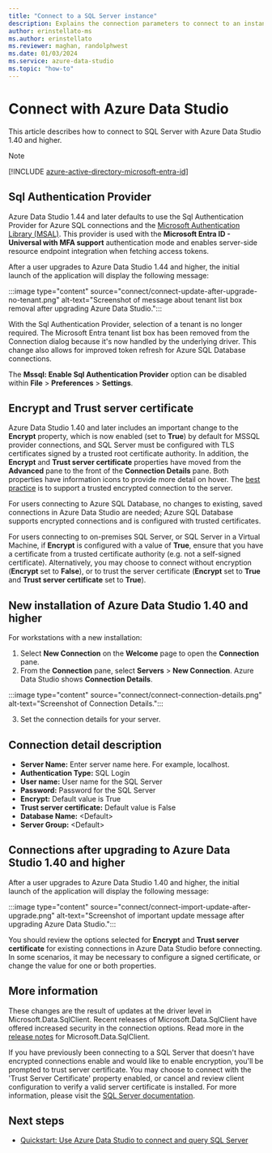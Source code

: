 ```yaml
---
title: "Connect to a SQL Server instance"
description: Explains the connection parameters to connect to an instance of SQL Server with Azure Data Studio. Includes details about how to secure and encrypt connections.
author: erinstellato-ms
ms.author: erinstellato
ms.reviewer: maghan, randolphwest
ms.date: 01/03/2024
ms.service: azure-data-studio
ms.topic: "how-to"
---
```


# Connect with Azure Data Studio

This article describes how to connect to SQL Server with Azure Data Studio 1.40 and higher.

> [!NOTE]  
> [!INCLUDE [azure-active-directory-microsoft-entra-id](includes/azure-active-directory-microsoft-entra-id.md)]

## Sql Authentication Provider

Azure Data Studio 1.44 and later defaults to use the Sql Authentication Provider for Azure SQL connections and the [Microsoft Authentication Library (MSAL)](/azure/active-directory/develop/msal-overview). This provider is used with the **Microsoft Entra ID - Universal with MFA support** authentication mode and enables server-side resource endpoint integration when fetching access tokens. 

After a user upgrades to Azure Data Studio 1.44 and higher, the initial launch of the application will display the following message:

:::image type="content" source="connect/connect-update-after-upgrade-no-tenant.png" alt-text="Screenshot of message about tenant list box removal after upgrading Azure Data Studio.":::

With the Sql Authentication Provider, selection of a tenant is no longer required.  The Microsoft Entra tenant list box has been removed from the Connection dialog because it's now handled by the underlying driver.  This change also allows for improved token refresh for Azure SQL Database connections.

The **Mssql: Enable Sql Authentication Provider** option can be disabled within **File** > **Preferences** > **Settings**.

## Encrypt and Trust server certificate

Azure Data Studio 1.40 and later includes an important change to the **Encrypt** property, which is now enabled (set to **True**) by default for MSSQL provider connections, and SQL Server must be configured with TLS certificates signed by a trusted root certificate authority. In addition, the **Encrypt** and **Trust server certificate** properties have moved from the **Advanced** pane to the front of the **Connection Details** pane. Both properties have information icons to provide more detail on hover. The [best practice](/sql/relational-databases/security/securing-sql-server) is to support a trusted encrypted connection to the server.

For users connecting to Azure SQL Database, no changes to existing, saved connections in Azure Data Studio are needed; Azure SQL Database supports encrypted connections and is configured with trusted certificates.

For users connecting to on-premises SQL Server, or SQL Server in a Virtual Machine, if **Encrypt** is configured with a value of **True**, ensure that you have a certificate from a trusted certificate authority (e.g. not a self-signed certificate). Alternatively, you may choose to connect without encryption (**Encrypt** set to **False**), or to trust the server certificate (**Encrypt** set to **True** and **Trust server certificate** set to **True**).

## New installation of Azure Data Studio 1.40 and higher

For workstations with a new installation:

1. Select **New Connection** on the **Welcome** page to open the **Connection** pane.
2. From the **Connection** pane, select  **Servers** > **New Connection**.  Azure Data Studio shows **Connection Details**.

:::image type="content" source="connect/connect-connection-details.png" alt-text="Screenshot of Connection Details.":::

3. Set the connection details for your server.

## Connection detail description

- **Server Name:** Enter server name here. For example, localhost.
- **Authentication Type:** SQL Login
- **User name:** User name for the SQL Server
- **Password:** Password for the SQL Server
- **Encrypt:** Default value is True
- **Trust server certificate:** Default value is False
- **Database Name:** \<Default\>
- **Server Group:** \<Default\>

## Connections after upgrading to Azure Data Studio 1.40 and higher

After a user upgrades to Azure Data Studio 1.40 and higher, the initial launch of the application will display the following message:

:::image type="content" source="connect/connect-import-update-after-upgrade.png" alt-text="Screenshot of important update message after upgrading Azure Data Studio.":::

You should review the options selected for **Encrypt** and **Trust server certificate** for existing connections in Azure Data Studio before connecting. In some scenarios, it may be necessary to configure a signed certificate, or change the value for one or both properties.  

## More information

These changes are the result of updates at the driver level in Microsoft.Data.SqlClient. Recent releases of Microsoft.Data.SqlClient have offered increased security in the connection options. Read more in the [release notes](/sql/connect/ado-net/introduction-microsoft-data-sqlclient-namespace) for Microsoft.Data.SqlClient.

If you have previously been connecting to a SQL Server that doesn't have encrypted connections enable and would like to enable encryption, you'll be prompted to trust server certificate. You may choose to connect with the 'Trust Server Certificate' property enabled, or cancel and review client configuration to verify a valid server certificate is installed. For more information, please visit the [SQL Server documentation](/sql/database-engine/configure-windows/configure-sql-server-encryption).

## Next steps

- [Quickstart: Use Azure Data Studio to connect and query SQL Server](quickstart-sql-server.md)
